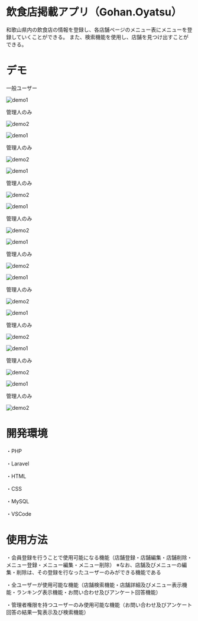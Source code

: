 # 飲食店掲載アプリ（Gohan.Oyatsu）
 
和歌山県内の飲食店の情報を登録し、各店舗ページのメニュー表にメニューを登録していくことができる。
また、検索機能を使用し、店舗を見つけ出すことができる。
 

 
# デモ
 
一般ユーザー

![demo1](https://user-images.githubusercontent.com/100775088/190057812-eccafbcb-fb7d-46c2-b02f-08597064b3f9.gif)

管理人のみ

![demo2](https://user-images.githubusercontent.com/100775088/190058036-7b641885-07cc-42a6-b16c-665eaf3053bb.gif)

![demo1](https://user-images.githubusercontent.com/100775088/190057812-eccafbcb-fb7d-46c2-b02f-08597064b3f9.gif)

管理人のみ

![demo2](https://user-images.githubusercontent.com/100775088/190058036-7b641885-07cc-42a6-b16c-665eaf3053bb.gif)

![demo1](https://user-images.githubusercontent.com/100775088/190057812-eccafbcb-fb7d-46c2-b02f-08597064b3f9.gif)

管理人のみ

![demo2](https://user-images.githubusercontent.com/100775088/190058036-7b641885-07cc-42a6-b16c-665eaf3053bb.gif)

![demo1](https://user-images.githubusercontent.com/100775088/190057812-eccafbcb-fb7d-46c2-b02f-08597064b3f9.gif)

管理人のみ

![demo2](https://user-images.githubusercontent.com/100775088/190058036-7b641885-07cc-42a6-b16c-665eaf3053bb.gif)

![demo1](https://user-images.githubusercontent.com/100775088/190057812-eccafbcb-fb7d-46c2-b02f-08597064b3f9.gif)

管理人のみ

![demo2](https://user-images.githubusercontent.com/100775088/190058036-7b641885-07cc-42a6-b16c-665eaf3053bb.gif)

![demo1](https://user-images.githubusercontent.com/100775088/190057812-eccafbcb-fb7d-46c2-b02f-08597064b3f9.gif)

管理人のみ

![demo2](https://user-images.githubusercontent.com/100775088/190058036-7b641885-07cc-42a6-b16c-665eaf3053bb.gif)

![demo1](https://user-images.githubusercontent.com/100775088/190057812-eccafbcb-fb7d-46c2-b02f-08597064b3f9.gif)

管理人のみ

![demo2](https://user-images.githubusercontent.com/100775088/190058036-7b641885-07cc-42a6-b16c-665eaf3053bb.gif)

![demo1](https://user-images.githubusercontent.com/100775088/190057812-eccafbcb-fb7d-46c2-b02f-08597064b3f9.gif)

管理人のみ

![demo2](https://user-images.githubusercontent.com/100775088/190058036-7b641885-07cc-42a6-b16c-665eaf3053bb.gif)

![demo1](https://user-images.githubusercontent.com/100775088/190057812-eccafbcb-fb7d-46c2-b02f-08597064b3f9.gif)

管理人のみ

![demo2](https://user-images.githubusercontent.com/100775088/190058036-7b641885-07cc-42a6-b16c-665eaf3053bb.gif)


 
# 開発環境

・PHP　　

・Laravel　　

・HTML

・CSS

・MySQL

・VSCode　　
 

 
# 使用方法
 
・会員登録を行うことで使用可能になる機能（店舗登録・店舗編集・店舗削除・メニュー登録・メニュー編集・メニュー削除）
※なお、店舗及びメニューの編集・削除は、その登録を行なったユーザーのみができる機能である

・全ユーザーが使用可能な機能（店舗検索機能・店舗詳細及びメニュー表示機能・ランキング表示機能・お問い合わせ及びアンケート回答機能）

・管理者権限を持つユーザーのみ使用可能な機能（お問い合わせ及びアンケート回答の結果一覧表示及び検索機能）
